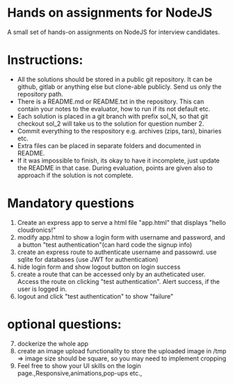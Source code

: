 # Hands on assignments for NodeJS

A small set of hands-on assignments on NodeJS for interview candidates.
# Instructions:

   - All the solutions should be stored in a public git repository. It can be github, gitlab or anything else but clone-able publicly. Send us only the repository path.
   - There is a README.md or README.txt in the repository. This can contain your notes to the evaluator, how to run if its not default etc.
   - Each solution is placed in a git branch with prefix sol_N, so that git checkout sol_2 will take us to the solution for question number 2.
   - Commit everything to the respository e.g. archives (zips, tars), binaries etc.
   - Extra files can be placed in separate folders and documented in README.
   - If it was impossible to finish, its okay to have it incomplete, just update the README in that case. 
    During evaluation, points are given also to approach if the solution is not complete.

# Mandatory questions
1. Create an express app to serve a html file "app.html" that displays "hello cloudronics!"
2. modify app.html to show a login form with username and password, and a button "test authentication"(can hard code the signup info)
3. create an express route to authenticate username and passowrd. use sqlite for databases (use JWT for authentication)
4. hide login form and show logout button on login success
5. create a route that can be accessed only by an autheticated user. Access the route on clicking "test authentication". Alert success, if the user is logged in.
6. logout and click "test authentication" to show "failure"

# optional questions:
7. dockerize the whole app
8. create an image upload functionality to store the uploaded image in /tmp => image size should be square, so you may need to implement cropping
9. Feel free to show your UI skills on the login page.,Responsive,animations,pop-ups etc., 

